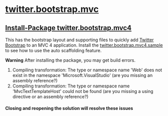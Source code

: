 [twitter.bootstrap.mvc](https://github.com/devlife/twitter.bootstrap.mvc)
===================================================

[Install-Package twitter.bootstrap.mvc4](http://nuget.org/packages/twitter.bootstrap.mvc4)
---------------------------------------------------

This has the bootstrap layout and supporting files to quickly add [Twitter Bootstrap](http://twitter.github.com/bootstrap/) to an MVC 4 application. Install the [twitter.bootstrap.mvc4.sample](http://nuget.org/packages/twitter.bootstrap.mvc4.sample) to see how to use the auto scaffolding feature.

**Warning**
After installing the package, you may get build errors.

1. Compiling transformation: The type or namespace name 'Web' does not exist in the namespace 'Microsoft.VisualStudio' (are you missing an assembly reference?) 
2. Compiling transformation: The type or namespace name 'MvcTextTemplateHost' could not be found (are you missing a using directive or an assembly reference?) 

#### Closing and reopening the solution will resolve these issues
